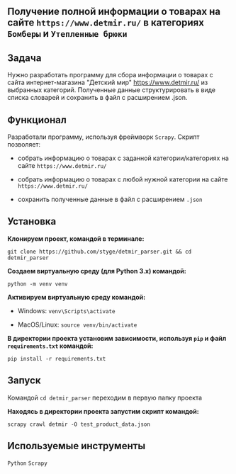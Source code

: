 ## Получение полной информации о товарах на сайте `https://www.detmir.ru/` в категориях `Бомберы` и `Утепленные брюки`

## Задача
Нужно разработать программу для сбора информации о товарах с сайта интернет-магазина "Детский мир" https://www.detmir.ru/ из выбранных категорий. Полученные данные структурировать в виде списка словарей и сохранить в файл с расширением .json.

## Функционал
Разработали программу, используя фреймворк `Scrapy`. Скрипт позволяет:

- собрать информацию о товарах с заданной категории/категориях на сайте `https://www.detmir.ru/`

- собрать информацию о товарах с любой нужной категории на сайте `https://www.detmir.ru/`

- сохранить полученные данные в файл с расширением `.json`

## Установка

**Клонируем проект, командой в терминале:**

`git clone https://github.com/styge/detmir_parser.git && cd detmir_parser`

**Создаем виртуальную среду (для Python 3.x) командой:**

`python -m venv venv`

**Активируем виртуальную среду командой:**
- Windows:
`venv\Scripts\activate`

- MacOS/Linux:
`source venv/bin/activate`

**В директории проекта установим зависимости, используя `pip` и файл `requirements.txt` командой:**

`pip install -r requirements.txt`

## Запуск

Командой `cd detmir_parser` переходим в первую папку проекта

**Находясь в директории проекта запустим скрипт командой:**

`scrapy crawl detmir -O test_product_data.json`

## Используемые инструменты

`Python` `Scrapy`
 
